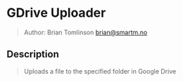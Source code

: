 # GDrive Uploader

> Author: Brian Tomlinson <brian@smartm.no>


## Description

> Uploads a file to the specified folder in Google Drive
